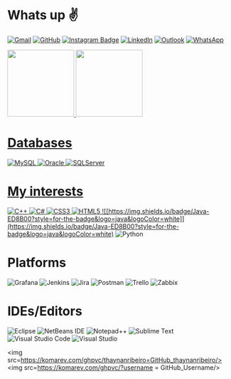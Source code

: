 # Whats up :v:

[![Gmail](https://img.shields.io/badge/Gmail-D14836?style=for-the-badge&logo=gmail&logoColor=white)](mailto:thaynanh77@gmail.com)
[![GitHub](https://img.shields.io/badge/github-%23121011.svg?style=for-the-badge&logo=github&logoColor=white)](https://github.com/thaynanribeiro)
[![Instagram Badge](https://img.shields.io/badge/Instagram-%23E4405F.svg?style=for-the-badge&logo=Instagram&logoColor=white&link=https://www.instagram.com/thay_henriquee)](https://www.instagram.com/thay_henriquee/)
[![LinkedIn](https://img.shields.io/badge/linkedin-%230077B5.svg?style=for-the-badge&logo=linkedin&logoColor=white)](https://www.linkedin.com/in/thaynanribeiro/)
[![Outlook](https://img.shields.io/badge/Hotmail-0078D4?style=for-the-badge&logo=microsoft-outlook&logoColor=white&link=thaynan.thay@hotmail.com)](mailto:thaynan.thay@hotmail.com)
[![WhatsApp](https://img.shields.io/badge/WhatsApp-25D366?style=for-the-badge&logo=whatsapp&logoColor=white)](https://wa.me/5517996188062)

 <div>
  <a href="https://github.com/ThaynanRibeiro">
  <img height="150em" src="https://github-readme-stats.vercel.app/api?username=thaynanribeiro&show_icons=true&theme=chartreuse-dark&include_all_commits=true&count_private=true"/>
  <img height="150em" src="https://github-readme-stats.vercel.app/api/top-langs/?username=thaynanribeiro&layout=compact&langs_count=7&theme=chartreuse-dark"/>
</div>

 
# Databases
![MySQL](https://img.shields.io/badge/mysql-%2300f.svg?style=for-the-badge&logo=mysql&logoColor=white) 
![Oracle](https://img.shields.io/badge/PL/SQL-F80000?style=for-the-badge&logo=oracle&logoColor=white)
![SQLServer](https://img.shields.io/badge/SQL%20Sever-CC2927?style=for-the-badge&logo=microsoft%20sql%20server&logoColor=white)
  
 # My interests
 ![C++](https://img.shields.io/badge/c++-%2300599C.svg?style=for-the-badge&logo=c%2B%2B&logoColor=white)
 ![C#](https://img.shields.io/badge/c%23-%23239120.svg?style=for-the-badge&logo=c-sharp&logoColor=white)
 ![CSS3](https://img.shields.io/badge/css3-%231572B6.svg?style=for-the-badge&logo=css3&logoColor=white)
 ![HTML5](https://img.shields.io/badge/html5-%23E34F26.svg?style=for-the-badge&logo=html5&logoColor=white)
 ![[https://img.shields.io/badge/Java-ED8B00?style=for-the-badge&logo=java&logoColor=white]](https://img.shields.io/badge/Java-ED8B00?style=for-the-badge&logo=java&logoColor=white)
 ![Python](https://img.shields.io/badge/python-3670A0?style=for-the-badge&logo=python&logoColor=ffdd54)
 
  # Platforms
 ![Grafana](https://img.shields.io/badge/grafana-%23F46800.svg?style=for-the-badge&logo=grafana&logoColor=white)
 ![Jenkins](https://img.shields.io/badge/jenkins-%232C5263.svg?style=for-the-badge&logo=jenkins&logoColor=white)
 ![Jira](https://img.shields.io/badge/jira-%230A0FFF.svg?style=for-the-badge&logo=jira&logoColor=white)
 ![Postman](https://img.shields.io/badge/Postman-FF6C37?style=for-the-badge&logo=postman&logoColor=white)
 ![Trello](https://img.shields.io/badge/Trello-%23026AA7.svg?style=for-the-badge&logo=Trello&logoColor=white)
 ![Zabbix](https://img.shields.io/badge/Zabbix-F80000?style=for-the-badge&logo=oracle&logoColor=white)
 
 # IDEs/Editors
 ![Eclipse](https://img.shields.io/badge/Eclipse-FE7A16.svg?style=for-the-badge&logo=Eclipse&logoColor=white)
 ![NetBeans IDE](https://img.shields.io/badge/NetBeans-1B6AC6.svg?style=for-the-badge&logo=apache-netbeans-ide&logoColor=white)
 ![Notepad++](https://img.shields.io/badge/Notepad++-90E59A.svg?style=for-the-badge&logo=notepad%2b%2b&logoColor=black)
 ![Sublime Text](https://img.shields.io/badge/sublime_text-%23575757.svg?style=for-the-badge&logo=sublime-text&logoColor=important)
 ![Visual Studio Code](https://img.shields.io/badge/Visual%20Studio%20Code-0078d7.svg?style=for-the-badge&logo=visual-studio-code&logoColor=white)
 ![Visual Studio](https://img.shields.io/badge/Visual%20Studio-5C2D91.svg?style=for-the-badge&logo=visual-studio&logoColor=white)

 
 <img src=https://komarev.com/ghpvc/thaynanribeiro=GitHub_thaynanribeiro/>
 <img src=https://komarev.com/ghpvc/?username = GitHub_Username/>


<!--
Here are some ideas to get you started:

- ?? I’m currently working on ...
- ?? I’m currently learning ...
- ?? I’m looking to collaborate on ...
- ?? I’m looking for help with ...
- ?? Ask me about ...
- ?? How to reach me: ...
- ?? Pronouns: ...
- ? Fun fact: ... 
